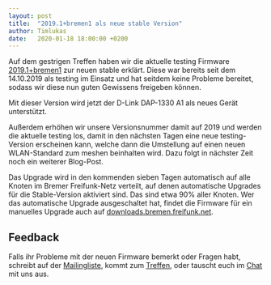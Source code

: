 ```yaml
---
layout: post
title:  "2019.1+bremen1 als neue stable Version"
author: Timlukas
date:   2020-01-18 18:00:00 +0200
---
```

Auf dem gestrigen Treffen haben wir die aktuelle testing Firmware [2019.1+bremen1](https://wiki.bremen.freifunk.net/Firmware/Changelog#freifunk-bremen-versionen_2019-1-bremen1) zur neuen stable erklärt.
Diese war bereits seit dem 14.10.2019 als testing im Einsatz und hat seitdem keine Probleme bereitet, sodass wir diese nun guten Gewissens freigeben können.

Mit dieser Version wird jetzt der D-Link DAP-1330 A1 als neues Gerät unterstützt.

Außerdem erhöhen wir unsere Versionsnummer damit auf 2019 und werden die aktuelle testing los, damit in den nächsten Tagen eine neue testing-Version erscheinen kann, welche dann die Umstellung auf einen neuen WLAN-Standard zum meshen beinhalten wird.
Dazu folgt in nächster Zeit noch ein weiterer Blog-Post.

Das Upgrade wird in den kommenden sieben Tagen automatisch auf alle Knoten im Bremer Freifunk-Netz verteilt,
auf denen automatische Upgrades für die Stable-Version aktiviert sind.
Das sind etwa 90% aller Knoten.
Wer das automatische Upgrade ausgeschaltet hat, findet die Firmware für ein manuelles Upgrade auch auf [downloads.bremen.freifunk.net](https://downloads.bremen.freifunk.net/firmware/all/2019.1+bremen1/).

## Feedback

Falls ihr Probleme mit der neuen Firmware bemerkt oder Fragen habt,
schreibt auf der [Mailingliste](https://lists.bremen.freifunk.net/mailman/listinfo/ff-bremen/),
kommt zum [Treffen](/kontakt.html#treffen),
oder tauscht euch im [Chat](https://webirc.hackint.org/#ircs://irc.hackint.org/#ffhb?nick=Gast_?) mit uns aus.
